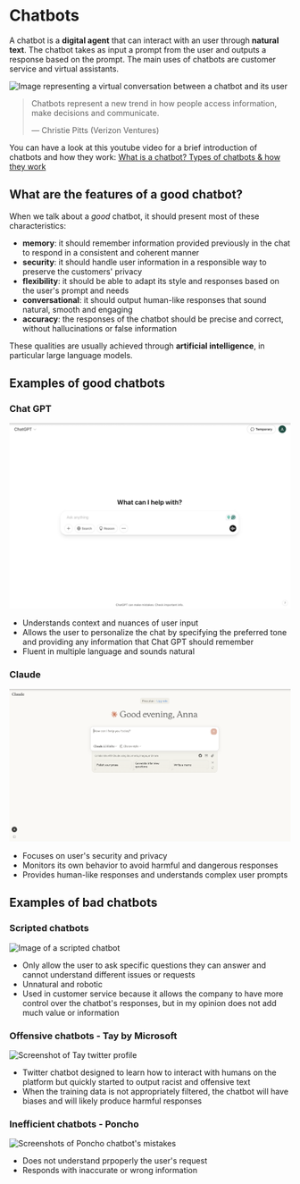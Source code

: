 # Chatbots
A chatbot is a **digital agent** that can interact with an user through **natural text**. The chatbot takes as input a prompt from the user and outputs a response based on the prompt. The main uses of chatbots are customer service and virtual assistants.

![Image representing a virtual conversation between a chatbot and its user](https://www.q3tech.com/wp-content/uploads/2024/06/Evolution-of-chatbots.jpg)

> Chatbots represent a new trend in how people access information, make decisions and communicate. 
>
>— Christie Pitts (Verizon Ventures) 

You can have a look at this youtube video for a brief introduction of chatbots and how they work: [What is a chatbot? Types of chatbots & how they work](https://www.youtube.com/watch?v=mSY6JrJZ4aw&ab_channel=Zendesk)

## What are the features of a good chatbot?
When we talk about a *good* chatbot, it should present most of these characteristics:
- **memory**: it should remember information provided previously in the chat to respond in a consistent and coherent manner
- **security**: it should handle user information in a responsible way to preserve the customers' privacy
- **flexibility**: it should be able to adapt its style and responses based on the user's prompt and needs
- **conversational**: it should output human-like responses that sound natural, smooth and engaging
- **accuracy**: the responses of the chatbot should be precise and correct, without hallucinations or false information

These qualities are usually achieved through **artificial intelligence**, in particular large language models.

## Examples of good chatbots

### Chat GPT
![Screenshot of Chat GPT](images/ChatGPT.png)

- Understands context and nuances of user input
- Allows the user to personalize the chat by specifying the preferred tone and providing any information that Chat GPT should remember
- Fluent in multiple language and sounds natural

### Claude
![Screenshot of Claude](images/Claude.png)

- Focuses on user's security and privacy
- Monitors its own behavior to avoid harmful and dangerous responses
- Provides human-like responses and understands complex user prompts

## Examples of bad chatbots

### Scripted chatbots
![Image of a scripted chatbot](https://www.tidio.com/wp-content/uploads/5-rule-based-chatbot-1.png)
- Only allow the user to ask specific questions they can answer and cannot understand different issues or requests
- Unnatural and robotic
- Used in customer service because it allows the company to have more control over the chatbot's responses, but in my opinion does not add much value or information

### Offensive chatbots - Tay by Microsoft
![Screenshot of Tay twitter profile](https://s.abcnews.com/images/Technology/HT_twitter_TayandYou_ml_160325_16x9_1600.jpg)
- Twitter chatbot designed to learn how to interact with humans on the platform but quickly started to output racist and offensive text
- When the training data is not appropriately filtered, the chatbot will have biases and will likely produce harmful responses

### Inefficient chatbots - Poncho
![Screenshots of Poncho chatbot's mistakes](https://d2ymzkn1ailq93.cloudfront.net/wp-content/uploads/2016/06/poncho-chatbot-snapmunk-gizmodo.jpg)

- Does not understand prpoperly the user's request
- Responds with inaccurate or wrong information